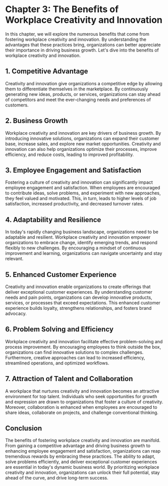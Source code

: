 Chapter 3: The Benefits of Workplace Creativity and Innovation
==============================================================

In this chapter, we will explore the numerous benefits that come from fostering workplace creativity and innovation. By understanding the advantages that these practices bring, organizations can better appreciate their importance in driving business growth. Let's dive into the benefits of workplace creativity and innovation.

**1. Competitive Advantage**
----------------------------

Creativity and innovation give organizations a competitive edge by allowing them to differentiate themselves in the marketplace. By continuously generating new ideas, products, or services, organizations can stay ahead of competitors and meet the ever-changing needs and preferences of customers.

**2. Business Growth**
----------------------

Workplace creativity and innovation are key drivers of business growth. By introducing innovative solutions, organizations can expand their customer base, increase sales, and explore new market opportunities. Creativity and innovation can also help organizations optimize their processes, improve efficiency, and reduce costs, leading to improved profitability.

**3. Employee Engagement and Satisfaction**
-------------------------------------------

Fostering a culture of creativity and innovation can significantly impact employee engagement and satisfaction. When employees are encouraged to contribute ideas, solve problems, and experiment with new approaches, they feel valued and motivated. This, in turn, leads to higher levels of job satisfaction, increased productivity, and decreased turnover rates.

**4. Adaptability and Resilience**
----------------------------------

In today's rapidly changing business landscape, organizations need to be adaptable and resilient. Workplace creativity and innovation empower organizations to embrace change, identify emerging trends, and respond flexibly to new challenges. By encouraging a mindset of continuous improvement and learning, organizations can navigate uncertainty and stay relevant.

**5. Enhanced Customer Experience**
-----------------------------------

Creativity and innovation enable organizations to create offerings that deliver exceptional customer experiences. By understanding customer needs and pain points, organizations can develop innovative products, services, or processes that exceed expectations. This enhanced customer experience builds loyalty, strengthens relationships, and fosters brand advocacy.

**6. Problem Solving and Efficiency**
-------------------------------------

Workplace creativity and innovation facilitate effective problem-solving and process improvement. By encouraging employees to think outside the box, organizations can find innovative solutions to complex challenges. Furthermore, creative approaches can lead to increased efficiency, streamlined operations, and optimized workflows.

**7. Attraction of Talent and Collaboration**
---------------------------------------------

A workplace that nurtures creativity and innovation becomes an attractive environment for top talent. Individuals who seek opportunities for growth and expression are drawn to organizations that foster a culture of creativity. Moreover, collaboration is enhanced when employees are encouraged to share ideas, collaborate on projects, and challenge conventional thinking.

**Conclusion**
--------------

The benefits of fostering workplace creativity and innovation are manifold. From gaining a competitive advantage and driving business growth to enhancing employee engagement and satisfaction, organizations can reap tremendous rewards by embracing these practices. The ability to adapt, solve problems efficiently, and deliver exceptional customer experiences are essential in today's dynamic business world. By prioritizing workplace creativity and innovation, organizations can unlock their full potential, stay ahead of the curve, and drive long-term success.
